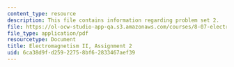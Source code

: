```yaml
---
content_type: resource
description: This file contains information regarding problem set 2.
file: https://ol-ocw-studio-app-qa.s3.amazonaws.com/courses/8-07-electromagnetism-ii-fall-2012/6ca38d9fd25922758bf62833467aef39_MIT8_07F12_pset02.pdf
file_type: application/pdf
resourcetype: Document
title: Electromagnetism II, Assignment 2
uid: 6ca38d9f-d259-2275-8bf6-2833467aef39
---
```

